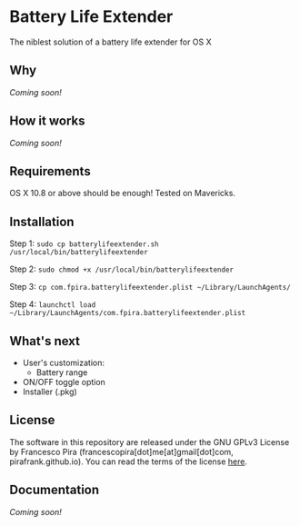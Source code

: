 # Battery Life Extender
The niblest solution of a battery life extender for OS X

## Why

*Coming soon!*

## How it works

*Coming soon!*

## Requirements

OS X 10.8 or above should be enough! Tested on Mavericks.

## Installation

Step 1: `sudo cp batterylifeextender.sh /usr/local/bin/batterylifeextender`

Step 2: `sudo chmod +x /usr/local/bin/batterylifeextender`

Step 3: `cp com.fpira.batterylifeextender.plist ~/Library/LaunchAgents/`

Step 4: `launchctl load ~/Library/LaunchAgents/com.fpira.batterylifeextender.plist `

## What's next

- User's customization:
	- Battery range
- ON/OFF toggle option
- Installer (.pkg)

## License
The software in this repository are released under the GNU GPLv3 License by Francesco Pira (francescopira[dot]me[at]gmail[dot]com, pirafrank.github.io). You can read the terms of the license [here](http://www.gnu.org/licenses/gpl-3.0.html).

## Documentation

*Coming soon!*